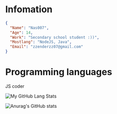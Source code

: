 # Infomation

```json
{
  "Name": "Nas007",
  "Age": 14,
  "Work": "Secondary school student :))",
  "Mostlang": "NodeJS, Java",
  "Email": "zzenderzz07@gmail.com"
}
```

# Programming languages

 JS coder

![My GitHub Lang Stats](https://github-readme-stats.vercel.app/api/top-langs/?username=HackerShader&theme=tokyonight&layout=compact)

![Anurag's GitHub stats](https://github-readme-stats.vercel.app/api?username=Nas007&show_icons=true&theme=cobalt)

